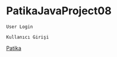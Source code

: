 # PatikaJavaProject08

```
User Login
```

```
Kullanıcı Girişi
```

[Patika](https://www.patika.dev)

